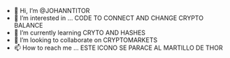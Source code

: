 - 👋 Hi, I’m @JOHANNTITOR
- 👀 I’m interested in ... CODE TO CONNECT AND CHANGE CRYPTO BALANCE
- 🌱 I’m currently learning CRYTO AND HASHES
- 💞️ I’m looking to collaborate on CRYPTOMARKETS
- 📫 How to reach me ... ESTE ICONO SE PARACE AL MARTILLO DE THOR

<!---
JOHANNTITOR/JOHANNTITOR is a ✨ special ✨ repository because its `README.md` (this file) appears on your GitHub profile.
You can click the Preview link to take a look at your changes.
--->
